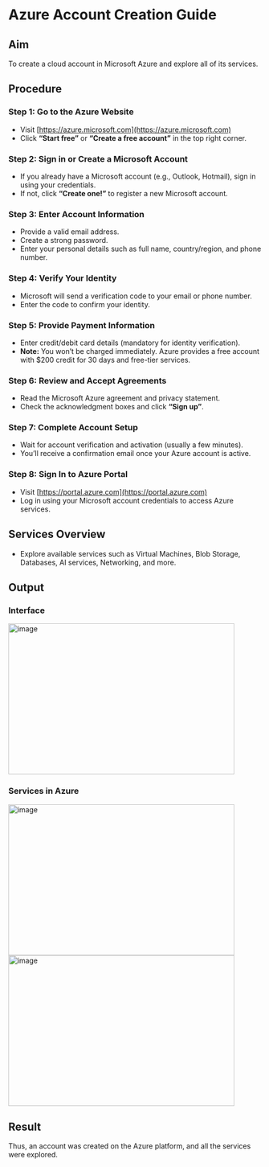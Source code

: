 # Azure Account Creation Guide

## Aim
To create a cloud account in Microsoft Azure and explore all of its services.

## Procedure

### Step 1: Go to the Azure Website
- Visit [https://azure.microsoft.com](https://azure.microsoft.com)  
- Click **“Start free”** or **“Create a free account”** in the top right corner.

### Step 2: Sign in or Create a Microsoft Account
- If you already have a Microsoft account (e.g., Outlook, Hotmail), sign in using your credentials.  
- If not, click **“Create one!”** to register a new Microsoft account.

### Step 3: Enter Account Information
- Provide a valid email address.  
- Create a strong password.  
- Enter your personal details such as full name, country/region, and phone number.

### Step 4: Verify Your Identity
- Microsoft will send a verification code to your email or phone number.  
- Enter the code to confirm your identity.

### Step 5: Provide Payment Information
- Enter credit/debit card details (mandatory for identity verification).  
- **Note:** You won’t be charged immediately. Azure provides a free account with $200 credit for 30 days and free-tier services.

### Step 6: Review and Accept Agreements
- Read the Microsoft Azure agreement and privacy statement.  
- Check the acknowledgment boxes and click **“Sign up”**.

### Step 7: Complete Account Setup
- Wait for account verification and activation (usually a few minutes).  
- You’ll receive a confirmation email once your Azure account is active.

### Step 8: Sign In to Azure Portal
- Visit [https://portal.azure.com](https://portal.azure.com)  
- Log in using your Microsoft account credentials to access Azure services.


## Services Overview
- Explore available services such as Virtual Machines, Blob Storage, Databases, AI services, Networking, and more.

## Output
### Interface
<img width="450" height="300" alt="image" src="https://github.com/user-attachments/assets/7a0ca8de-3e19-402a-a35b-839aafb9eebe" />

### Services in Azure
<img width="450" height="300" alt="image" src="https://github.com/user-attachments/assets/675642fd-2386-4c9b-bb5e-4f2c67595ab3" />
<img width="450" height="300" alt="image" src="https://github.com/user-attachments/assets/ab5ad1a3-b04a-4886-af77-27bbe27672cb" />


## Result
Thus, an account was created on the Azure platform, and all the services were explored.

